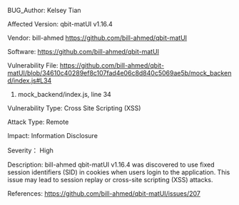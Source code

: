 BUG_Author:
Kelsey Tian

Affected Version:
qbit-matUI v1.16.4

Vendor:
bill-ahmed
https://github.com/bill-ahmed/qbit-matUI

Software:
https://github.com/bill-ahmed/qbit-matUI

Vulnerability File:
https://github.com/bill-ahmed/qbit-matUI/blob/34610c40289ef8c107fad4e06c8d840c5069ae5b/mock_backend/index.js#L34
1. mock_backend/index.js, line 34

Vulnerability Type:
Cross Site Scripting (XSS)

Attack Type:
Remote

Impact:
Information Disclosure

Severity：
High

Description:
bill-ahmed qbit-matUI v1.16.4 was discovered to use fixed session identifiers (SID) in cookies when users login to the application. This issue may lead to session replay or cross-site scripting (XSS) attacks.


References:
https://github.com/bill-ahmed/qbit-matUI/issues/207
